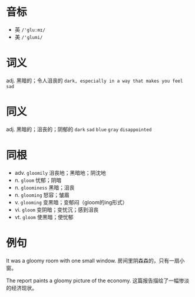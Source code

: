 # 音标

- 英 `/'gluːmɪ/`
- 美 `/'ɡlumi/`

# 词义

adj. 黑暗的；令人沮丧的
`dark, especially in a way that makes you feel sad`

# 同义

adj. 黑暗的；沮丧的；阴郁的
`dark` `sad` `blue` `gray` `disappointed`

# 同根

- adv. `gloomily` 沮丧地；黑暗地；阴沈地
- n. `gloom` 忧郁；阴暗
- n. `gloominess` 黑暗；沮丧
- n. `glooming` 怒容；皱眉
- v. `glooming` 变黑暗；变郁闷（gloom的ing形式）
- vi. `gloom` 变阴暗；变忧沉；感到沮丧
- vt. `gloom` 使黑暗；使忧郁

# 例句

It was a gloomy room with one small window.
房间里阴森森的，只有一扇小窗。

The report paints a gloomy picture of the economy.
这篇报告描绘了一幅惨淡的经济现状。


